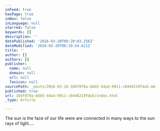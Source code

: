 ```yaml
---
inFeed: true
hasPage: true
inNav: false
inLanguage: null
starred: false
keywords: []
description: ''
datePublished: '2016-03-20T08:20:03.256Z'
dateModified: '2016-03-20T08:19:54.611Z'
title: ''
author: []
authors: []
publisher:
  name: null
  domain: null
  url: null
  favicon: null
sourcePath: _posts/2016-03-20-104f070a-b6b5-44ad-9911-c0446219fda5.md
published: true
url: 104f070a-b6b5-44ad-9911-c0446219fda5/index.html
_type: Article

---
```

The sun is the face of our life were are connected in many ways to the sun rays of light....